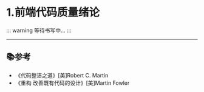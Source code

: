 # 1.前端代码质量绪论

::: warning
等待书写中...
:::

---

## 📚参考

- 《代码整洁之道》[美]Robert C. Martin
- 《重构 改善既有代码的设计》[美]Martin Fowler